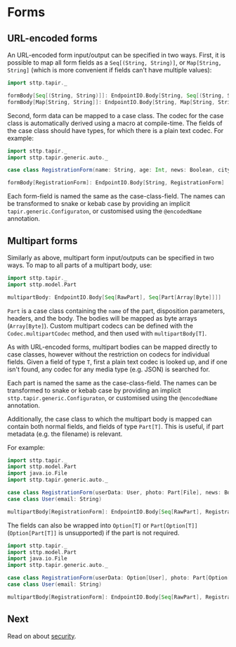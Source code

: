# Forms

## URL-encoded forms

An URL-encoded form input/output can be specified in two ways. First, it is possible to map all form fields as a
`Seq[(String, String)]`, or `Map[String, String]` (which is more convenient if fields can't have multiple values):

```scala mdoc:compile-only
import sttp.tapir._

formBody[Seq[(String, String)]]: EndpointIO.Body[String, Seq[(String, String)]]
formBody[Map[String, String]]: EndpointIO.Body[String, Map[String, String]]
```

Second, form data can be mapped to a case class. The codec for the case class is automatically derived using a macro at 
compile-time. The fields of the case class should have types, for which there is a plain text codec. For example:

```scala mdoc:compile-only
import sttp.tapir._
import sttp.tapir.generic.auto._

case class RegistrationForm(name: String, age: Int, news: Boolean, city: Option[String])

formBody[RegistrationForm]: EndpointIO.Body[String, RegistrationForm]
```

Each form-field is named the same as the case-class-field. The names can be transformed to snake or kebab case by 
providing an implicit `tapir.generic.Configuraton`, or customised using the `@encodedName` annotation. 

## Multipart forms

Similarly as above, multipart form input/outputs can be specified in two ways. To map to all parts of a multipart body,
use:

```scala mdoc:compile-only
import sttp.tapir._
import sttp.model.Part

multipartBody: EndpointIO.Body[Seq[RawPart], Seq[Part[Array[Byte]]]]
```

`Part` is a case class containing the `name` of the part, disposition parameters, headers, and the body. The bodies 
will be mapped as byte arrays (`Array[Byte]`). Custom multipart codecs can be defined with the `Codec.multipartCodec`
method, and then used with `multipartBody[T]`.

As with URL-encoded forms, multipart bodies can be mapped directly to case classes, however without the restriction
on codecs for individual fields. Given a field of type `T`, first a plain text codec is looked up, and if one isn't
found, any codec for any media type (e.g. JSON) is searched for.

Each part is named the same as the case-class-field. The names can be transformed to snake or kebab case by 
providing an implicit `sttp.tapir.generic.Configuraton`, or customised using the `@encodedName` annotation. 
 
Additionally, the case class to which the multipart body is mapped can contain both normal fields, and fields of type 
`Part[T]`. This is useful, if part metadata (e.g. the filename) is relevant.

For example:

```scala mdoc:compile-only
import sttp.tapir._
import sttp.model.Part
import java.io.File
import sttp.tapir.generic.auto._

case class RegistrationForm(userData: User, photo: Part[File], news: Boolean)
case class User(email: String)

multipartBody[RegistrationForm]: EndpointIO.Body[Seq[RawPart], RegistrationForm]
```

The fields can also be wrapped into `Option[T]` or `Part[Option[T]]` (`Option[Part[T]]` is unsupported) if the part is not required.

```scala mdoc:compile-only
import sttp.tapir._
import sttp.model.Part
import java.io.File
import sttp.tapir.generic.auto._

case class RegistrationForm(userData: Option[User], photo: Part[Option[File]], news: Option[Boolean])
case class User(email: String)

multipartBody[RegistrationForm]: EndpointIO.Body[Seq[RawPart], RegistrationForm]
```

## Next

Read on about [security](security.md).
